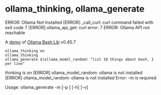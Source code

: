 # ollama_thinking, ollama_generate
ERROR: Ollama Not Installed
[ERROR] _call_curl: curl command failed with exit code 7
[ERROR] ollama_api_get: curl error: 7
ERROR: Ollama API not reachable

A [demo](../README.md#demos) of [Ollama Bash Lib](https://github.com/attogram/ollama-bash-lib) v0.45.7

```
ollama_thinking on
ollama_thinking
ollama_generate $(ollama_model_random) "list 10 things about bash, 1 per line" 
```

thinking is on
[ERROR] ollama_model_random: ollama is not installed
[ERROR] ollama_model_random: ollama is not installed
Error: -m <model> is required

Usage: ollama_generate -m <model> [-p <prompt>] [-h] [-v]
